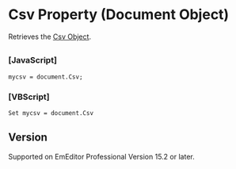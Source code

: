 # Csv Property (Document Object)

Retrieves the [Csv Object](../csv/index).

## 

### \[JavaScript\]

```
mycsv = document.Csv;
```

### \[VBScript\]

```
Set mycsv = document.Csv
```

## Version

Supported on EmEditor Professional Version 15.2 or later.
